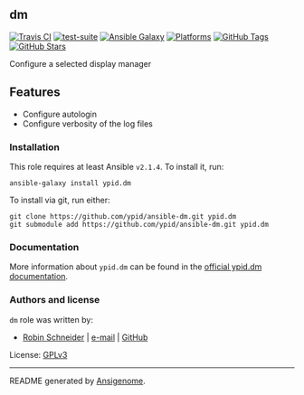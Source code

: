 ## dm

<!-- This file was generated by Ansigenome. Do not edit this file directly but
     instead have a look at the files in the ./meta/ directory. -->

[![Travis CI](https://img.shields.io/travis/ypid/ansible-dm.svg?style=flat)](https://travis-ci.org/ypid/ansible-dm)
[![test-suite](https://img.shields.io/badge/test--suite-ansible--dm-blue.svg?style=flat)](https://github.com/ypid/test-suite-ypid/tree/master/ansible-dm/)
[![Ansible Galaxy](https://img.shields.io/badge/galaxy-ypid.dm-660198.svg?style=flat)](https://galaxy.ansible.com/ypid/dm)
[![Platforms](https://img.shields.io/badge/platforms-debian-lightgrey.svg?style=flat)](#)
[![GitHub Tags](https://img.shields.io/github/tag/ypid/ansible-dm.svg)](https://github.com/ypid/ansible-dm)
[![GitHub Stars](https://img.shields.io/github/stars/ypid/ansible-dm.svg)](https://github.com/ypid/ansible-dm)

Configure a selected display manager

## Features

* Configure autologin
* Configure verbosity of the log files

### Installation

This role requires at least Ansible `v2.1.4`. To install it, run:

```Shell
ansible-galaxy install ypid.dm
```

To install via git, run either:

```Shell
git clone https://github.com/ypid/ansible-dm.git ypid.dm
git submodule add https://github.com/ypid/ansible-dm.git ypid.dm
```

### Documentation

More information about `ypid.dm` can be found in the
[official ypid.dm documentation](https://ypid-ansible-roles.readthedocs.io/en/latest/ansible/roles/ansible-dm/docs/).






### Authors and license

`dm` role was written by:

- [Robin Schneider](https://docs.debops.org/en/latest/debops-keyring/docs/entities.html#debops-keyring-entity-ypid) | [e-mail](mailto:ypid@riseup.net) | [GitHub](https://github.com/ypid)

License: [GPLv3](https://tldrlegal.com/license/gnu-general-public-license-v3-(gpl-3))

***

README generated by [Ansigenome](https://github.com/nickjj/ansigenome/).
